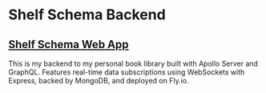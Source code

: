 # Shelf Schema Backend

## [Shelf Schema Web App](https://shelf-schema.fly.dev/)

This is my backend to my personal book library built with Apollo Server and GraphQL. Features real-time data subscriptions using WebSockets with Express, backed by MongoDB, and deployed on Fly.io.
